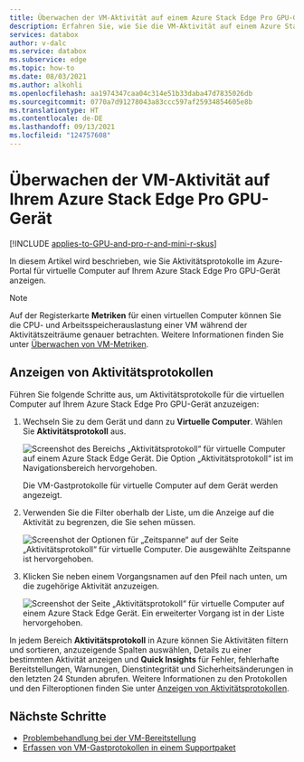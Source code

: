 ```yaml
---
title: Überwachen der VM-Aktivität auf einem Azure Stack Edge Pro GPU-Gerät
description: Erfahren Sie, wie Sie die VM-Aktivität auf einem Azure Stack Edge Pro GPU-Gerät im Azure-Portal überwachen.
services: databox
author: v-dalc
ms.service: databox
ms.subservice: edge
ms.topic: how-to
ms.date: 08/03/2021
ms.author: alkohli
ms.openlocfilehash: aa1974347caa04c314e51b33daba47d7835026db
ms.sourcegitcommit: 0770a7d91278043a83ccc597af25934854605e8b
ms.translationtype: HT
ms.contentlocale: de-DE
ms.lasthandoff: 09/13/2021
ms.locfileid: "124757608"
---
```

# <a name="monitor-vm-activity-on-your-azure-stack-edge-pro-gpu-device"></a>Überwachen der VM-Aktivität auf Ihrem Azure Stack Edge Pro GPU-Gerät

[!INCLUDE [applies-to-GPU-and-pro-r-and-mini-r-skus](../../includes/azure-stack-edge-applies-to-gpu-pro-r-mini-r-sku.md)]

In diesem Artikel wird beschrieben, wie Sie Aktivitätsprotokolle im Azure-Portal für virtuelle Computer auf Ihrem Azure Stack Edge Pro GPU-Gerät anzeigen.

> [!NOTE]
> Auf der Registerkarte **Metriken** für einen virtuellen Computer können Sie die CPU- und Arbeitsspeicherauslastung einer VM während der Aktivitätszeiträume genauer betrachten. Weitere Informationen finden Sie unter [Überwachen von VM-Metriken](azure-stack-edge-gpu-monitor-virtual-machine-metrics.md).

## <a name="view-activity-logs"></a>Anzeigen von Aktivitätsprotokollen

Führen Sie folgende Schritte aus, um Aktivitätsprotokolle für die virtuellen Computer auf Ihrem Azure Stack Edge Pro GPU-Gerät anzuzeigen:

1. Wechseln Sie zu dem Gerät und dann zu **Virtuelle Computer**. Wählen Sie **Aktivitätsprotokoll** aus.

    ![Screenshot des Bereichs „Aktivitätsprotokoll“ für virtuelle Computer auf einem Azure Stack Edge Gerät. Die Option „Aktivitätsprotokoll“ ist im Navigationsbereich hervorgehoben.](./media/azure-stack-edge-gpu-monitor-virtual-machine-activity/activity-log-01.png)

    Die VM-Gastprotokolle für virtuelle Computer auf dem Gerät werden angezeigt.

1. Verwenden Sie die Filter oberhalb der Liste, um die Anzeige auf die Aktivität zu begrenzen, die Sie sehen müssen.

    ![Screenshot der Optionen für „Zeitspanne“ auf der Seite „Aktivitätsprotokoll“ für virtuelle Computer. Die ausgewählte Zeitspanne ist hervorgehoben.](./media/azure-stack-edge-gpu-monitor-virtual-machine-activity/activity-log-02.png)<!--Reshoot to remove pointer. Lightbox treatment?-->

1. Klicken Sie neben einem Vorgangsnamen auf den Pfeil nach unten, um die zugehörige Aktivität anzuzeigen.

    ![Screenshot der Seite „Aktivitätsprotokoll“ für virtuelle Computer auf einem Azure Stack Edge Gerät. Ein erweiterter Vorgang ist in der Liste hervorgehoben.](./media/azure-stack-edge-gpu-monitor-virtual-machine-activity/activity-log-03.png)<!--Reshoot to remove pointer. May be able to replace drop-down only.-->

In jedem Bereich **Aktivitätsprotokoll** in Azure können Sie Aktivitäten filtern und sortieren, anzuzeigende Spalten auswählen, Details zu einer bestimmten Aktivität anzeigen und **Quick Insights** für Fehler, fehlerhafte Bereitstellungen, Warnungen, Dienstintegrität und Sicherheitsänderungen in den letzten 24 Stunden abrufen. Weitere Informationen zu den Protokollen und den Filteroptionen finden Sie unter [Anzeigen von Aktivitätsprotokollen](../azure-monitor/essentials/activity-log.md).

## <a name="next-steps"></a>Nächste Schritte

- [Problembehandlung bei der VM-Bereitstellung](azure-stack-edge-gpu-troubleshoot-virtual-machine-provisioning.md)
- [Erfassen von VM-Gastprotokollen in einem Supportpaket](azure-stack-edge-gpu-collect-virtual-machine-guest-logs.md)